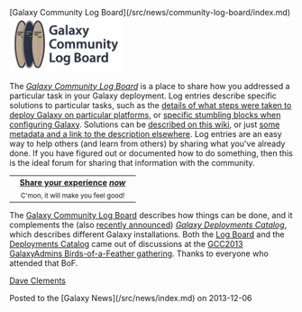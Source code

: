 <div class='newsItemHeader'>[Galaxy Community Log Board](/src/news/community-log-board/index.md)</div>

<div class='left'><a href='/src/community/logs/index.md'><img src="/src/images/logos/LogBoardWText200.png" alt="Galaxy Community Log Board" width="200" /></a></div>

The *[Galaxy Community Log Board](/src/community/logs/index.md)* is a place to share how you addressed a particular task in your Galaxy deployment.  Log entries describe specific solutions to particular tasks, such as the [details of what steps were taken to deploy Galaxy on particular platforms](/src/community/log/2013/urgi-virtualisation/index.md), or [specific stumbling blocks when configuring Galaxy](/src/community/log/2013/example/index.md).  Solutions can be [described on this wiki](/src/community/log/2013/example/index.md), or just [some metadata and a link to the description elsewhere](http://wiki.galaxyproject.org/Community/Log/2013/UsingBioServicesWithGalaxy).  Log entries are an easy way to help others (and learn from others) by sharing what you've already done.  If you have figured out or documented how to do something, then this is the ideal forum for sharing that information with the community.
  
<table>
  <tr>
    <th> &nbsp;&nbsp; <a href='/src/community/logs/index.md#add-a-log-page'>Share your experience</a> <em><a href='/src/community/logs/index.md#add-a-log-page'>now</a></em> &nbsp;&nbsp; </th>
  </tr>
  <tr>
    <td style=" border: none; text-align: center;"> <span style="font-size: smaller;"> C'mon, it will make you feel good! </span> </td>
  </tr>
</table>


The [Galaxy Community Log Board](/src/community/logs/index.md) describes how things can be done, and it complements the (also [recently announced](/src/news/galaxy-deployment-catalog/index.md)) *[Galaxy Deployments Catalog](/src/community/deployments/index.md)*, which describes different Galaxy installations.  Both the [Log Board](/src/community/logs/index.md) and the [Deployments Catalog](/src/community/deployments/index.md) came out of discussions at the [GCC2013 GalaxyAdmins Birds-of-a-Feather gathering](/src/events/gcc2013/bof/galaxy-admins/index.md).  Thanks to everyone who attended that BoF.

[Dave Clements](/src/people/dave-clements/index.md)

<div class='newsItemFooter'>Posted to the [Galaxy News](/src/news/index.md) on 2013-12-06</div>

